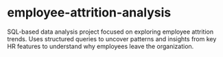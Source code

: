 # employee-attrition-analysis
SQL-based data analysis project focused on exploring employee attrition trends. Uses structured queries to uncover patterns and insights from key HR features to understand why employees leave the organization.
